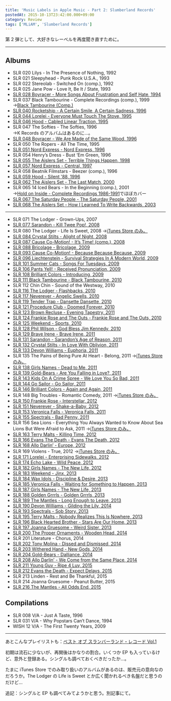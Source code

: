 ```yaml
---
title: 'Music Labels in Apple Music - Part 2: Slumberland Records'
postedAt: 2015-10-13T23:42:00.000+09:00
category: Review
tags: ['MLiAM', 'Slumberland Records']
---
```


第 2 弾として、大好きなレーベルを再度聞き直すために。

---

## Albums

- SLR 020 Lilys - In The Presence of Nothing, 1992
- SLR 021 Sleepyhead - Punk Rock U.S.A., 1993
- SLR 022 Stereolab - Switched On (comp.), 1992
- SLR 025 Jane Pow - Love It, Be It / State, 1993
- [SLR 028 Boyracer - More Songs About Frustration and Self Hate, 1994](https://itunes.apple.com/jp/album/more-songs-about-frustration/id275323181)
- SLR 037 Black Tambourine - Complete Recordings (comp.), 1999  
  →[Black Tambourine (Comp.)](https://itunes.apple.com/jp/album/black-tambourine/id587056442)
- [SLR 040 Rocketship - A Certain Smile, A Certain Sadness, 1996](https://itunes.apple.com/jp/album/certain-smile-certain-sadness/id999679826)
- [SLR 044 Lorelei - Everyone Must Touch The Stove, 1995](https://itunes.apple.com/jp/album/everyone-must-touch-the-stove/id587044265)
- [SLR 046 Hood - Cabled Linear Traction, 1995](https://itunes.apple.com/jp/album/cabled-linear-traction/id587045612)
- SLR 047 The Softies - The Softies, 1996  
  →K Records のアルバムはあるのに…。
- [SLR 048 Boyracer - We Are Made of the Same Wood, 1996](https://itunes.apple.com/jp/album/we-are-made-of-the-same-wood/id275323183)
- SLR 050 The Ropers - All The Time, 1995
- [SLR 051 Nord Express - Nord Express, 1996](https://itunes.apple.com/jp/album/nord-express-feat.-pam-berry/id587042533)
- SLR 054 Henry’s Dress - Bust ‘Em Green, 1996
- [SLR 055 The Aislers Set - Terrible Things Happen, 1998](https://itunes.apple.com/jp/album/terrible-things-happen/id408686752)
- [SLR 057 Nord Express - Central, 1997](https://itunes.apple.com/jp/album/central/id587044296)
- SLR 058 Beatnik Filmstars - Beezer (comp.), 1996
- [SLR 059 Hood - Silent '88, 1996](https://itunes.apple.com/jp/album/silent-88/id587044520)
- [SLR 062 The Aislers Set - The Last Match, 2000](https://itunes.apple.com/jp/album/the-last-match/id408691241)
- SLR 065 14 Iced Bears - In the Beginning (comp.), 2001  
  →[Hold on Inside - Complete Recordings 1986-1991](https://itunes.apple.com/jp/album/hold-on-inside-complete-recordings/id712743835)でほぼカバー
- [SLR 067 The Saturday People - The Saturday People, 2001](https://itunes.apple.com/jp/album/the-saturday-people/id587044521)
- [SLR 068 The Aislers Set - How I Learned To Write Backwards, 2003](https://itunes.apple.com/jp/album/how-i-learned-to-write-backwards/id918204724)

---

- SLR 071 The Lodger - Grown-Ups, 2007
- [SLR 077 Sarandon - Kill Twee Pop!, 2008](https://itunes.apple.com/jp/album/kill-twee-pop!/id587046568)
- SLR 080 The Lodger - Life Is Sweet, 2008 →[iTunes Store のみ。](https://itunes.apple.com/jp/album/life-is-sweet/id276446647)
- [SLR 084 Crystal Stilts - Alight of Night, 2008](https://itunes.apple.com/jp/album/alight-of-night/id302304437)
- [SLR 087 Cause Co-Motion! - It’s Time! (comp.), 2008](https://itunes.apple.com/jp/album/its-time-singles-eps-2005/id587047873)
- [SLR 088 Bricolage - Bricolage, 2009](https://itunes.apple.com/jp/album/briolage/id264173446)
- [SLR 093 Cause Co-Motion! - Because Because Because, 2009](https://itunes.apple.com/jp/album/because-because-because-ep/id587049219)
- [SLR 096 Liechtenstein - Survival Strategies In A Modern World, 2009](https://itunes.apple.com/jp/album/survival-strategies-in-modern/id312533580)
- [SLR 101 Summer Cats - Songs For Tuesdays, 2009](https://itunes.apple.com/jp/album/songs-for-tuesdays/id587050644)
- [SLR 106 Pants Yell! - Received Pronunciation, 2009](https://itunes.apple.com/jp/album/received-pronunciation/id587054240)
- [SLR 108 Brilliant Colors - Introducing, 2009](https://itunes.apple.com/jp/album/introducing/id587053700)
- [SLR 111 Black Tambourine - Black Tambourine, 2010](https://itunes.apple.com/jp/album/black-tambourine/id587056442)
- SLR 112 Chin Chin - Sound of the Westway, 2010
- [SLR 116 The Lodger - Flashbacks, 2010](https://itunes.apple.com/jp/album/flash-backs/id356139947)
- [SLR 117 Neverever - Angelic Swells, 2010](https://itunes.apple.com/jp/album/angelic-swells/id587056985)
- [SLR 119 Tender Trap - Dansette Dansette, 2010](https://itunes.apple.com/jp/album/dansette-dansette/id381169921)
- [SLR 121 Procedure Club - Doomed Forever, 2010](https://itunes.apple.com/jp/album/doomed-forever/id587059366)
- [SLR 123 Brown Recluse - Evening Tapestry, 2011](https://itunes.apple.com/jp/album/evening-tapestry/id587063168)
- [SLR 124 Frankie Rose and The Outs - Frankie Rose and The Outs, 2010](https://itunes.apple.com/jp/album/frankie-rose-and-the-outs/id587059714)
- [SLR 125 Weekend - Sports, 2010](https://itunes.apple.com/jp/album/sports/id587060924)
- [SLR 128 Phil Wilson - God Bless Jim Kennedy, 2010](https://itunes.apple.com/jp/album/god-bless-jim-kennedy/id587062468)
- [SLR 129 Brave Irene - Brave Irene, 2011](https://itunes.apple.com/jp/album/brave-irene/id587062870)
- [SLR 131 Sarandon - Sarandon’s Age of Reason, 2011](https://itunes.apple.com/jp/album/sarandons-age-of-reason/id587063465)
- [SLR 132 Crystal Stilts - In Love With Oblivion, 2011](https://itunes.apple.com/jp/album/in-love-with-oblivion/id587063252)  
  [SLR 133 Devon Williams - Euphoria, 2011](https://itunes.apple.com/jp/album/euphoria/id587065960)
- SLR 135 The Pains of Being Pure At Heart - Belong, 2011 →[iTunes Store のみ。](https://itunes.apple.com/jp/album/belong/id424827023)
- [SLR 138 Girls Names - Dead to Me, 2011](https://itunes.apple.com/jp/album/dead-to-me/id587063392)
- [SLR 139 Gold-Bears - Are You Falling in Love?, 2011](https://itunes.apple.com/jp/album/are-you-falling-in-love/id465303162)
- [SLR 143 Kids On A Crime Spree - We Love You So Bad, 2011](https://itunes.apple.com/jp/album/we-love-you-so-bad/id587064845)
- [SLR 144 Go Sailor - Go Sailor, 2011](https://itunes.apple.com/jp/album/go-sailor/id515832628)
- [SLR 146 Brilliant Colors - Again and Again, 2011](https://itunes.apple.com/jp/album/again-and-again/id587065042)
- SLR 148 Big Troubles - Romantic Comedy, 2011 →[iTunes Store のみ。](https://itunes.apple.com/jp/album/romantic-comedy/id461623374)
- [SLR 150 Frankie Rose - Interstellar, 2012](https://itunes.apple.com/jp/album/interstellar/id587076352)
- [SLR 151 Neverever - Shake-a-Baby, 2012](https://itunes.apple.com/jp/album/shake-a-baby-ep/id587074578)
- [SLR 153 Veronica Falls - Veronica Falls, 2011](https://itunes.apple.com/jp/album/veronica-falls/id671855239)
- [SLR 155 Spectrals - Bad Penny, 2011](https://itunes.apple.com/jp/album/bad-penny/id466339286)
- SLR 156 Sea Lions - Everything You Always Wanted to Know About Sea Lions But Were Afraid to Ask, 2011 →[iTunes Store のみ。](https://itunes.apple.com/jp/album/everything-you-always-wanted/id486794820)
- [SLR 163 Terry Malts - Killing Time, 2012](https://itunes.apple.com/jp/album/killing-time/id587076455)
- [SLR 166 Evans The Death - Evans The Death, 2012](https://itunes.apple.com/jp/album/evans-the-death/id515340770)
- [SLR 168 Allo Darlin’ - Europe, 2012](https://itunes.apple.com/jp/album/europe/id525321942)
- SLR 169 Violens - True, 2012 →[iTunes Store のみ。](https://itunes.apple.com/jp/album/true/id506582709)
- [SLR 171 Lorelei - Enterprising Sidewalks, 2012](https://itunes.apple.com/jp/album/enterprising-sidewalks/id587095280)
- [SLR 174 Echo Lake - Wild Peace, 2012](https://itunes.apple.com/jp/album/wild-peace/id526530877)
- [SLR 182 Girls Names - The New Life, 2012](https://itunes.apple.com/jp/album/the-new-life/id790475277)
- [SLR 183 Weekend - Jinx, 2013](https://itunes.apple.com/jp/album/jinx/id739784044)
- [SLR 184 Wax Idols - Discipline & Desire, 2013](https://itunes.apple.com/jp/album/discipline-desire/id624520674)
- [SLR 185 Veronica Falls - Waiting for Something to Happen, 2013](https://itunes.apple.com/jp/album/waiting-for-something-to-happen/id674610118)
- [SLR 187 Girls Names - The New Life, 2013](https://itunes.apple.com/jp/album/the-new-life/id582840781)
- [SLR 188 Golden Grrrls - Golden Grrrls, 2013](https://itunes.apple.com/jp/album/golden-grrrls/id599903891)
- [SLR 189 The Mantles - Long Enough to Leave, 2013](https://itunes.apple.com/jp/album/long-enough-to-leave/id618540238)
- [SLR 190 Devon Williams - Gilding the Lily, 2014](https://itunes.apple.com/jp/album/gilding-the-lily/id864218197)
- [SLR 193 Spectrals - Sob Story, 2013](https://itunes.apple.com/jp/album/sob-story/id638895615)
- [SLR 195 Terry Malts - Nobody Realizes This Is Nowhere, 2013](https://itunes.apple.com/jp/album/nobody-realizes-this-is-nowhere/id676765534)
- [SLR 196 Black Hearted Brother - Stars Are Our Home, 2013](https://itunes.apple.com/jp/album/stars-are-our-home/id699551247)
- [SLR 197 Joanna Gruesome - Weird Sister, 2013](https://itunes.apple.com/jp/album/weird-sister/id675855181)
- [SLR 200 The Proper Ornaments - Wooden Head, 2014](https://itunes.apple.com/jp/album/wooden-head/id879442289)
- SLR 201 Literature - Chorus, 2014
- [SLR 202 Tony Molina - Dissed and Dismissed, 2014](https://itunes.apple.com/jp/album/dissed-and-dismissed/id803478935)
- [SLR 203 Withered Hand - New Gods, 2014](https://itunes.apple.com/jp/album/new-gods/id808913952)
- [SLR 204 Gold-Bears - Dalliance, 2014](https://itunes.apple.com/jp/album/dalliance/id864218434)
- [SLR 208 Allo Darlin’ - We Come from the Same Place, 2014](https://itunes.apple.com/jp/album/we-come-from-the-same-place/id908654513)
- [SLR 211 Young Guv - Ripe 4 Luv, 2015](https://itunes.apple.com/jp/album/ripe-4-luv/id953637651)
- [SLR 212 Evans the Death - Expect Delays, 2015](https://itunes.apple.com/jp/album/expect-delays/id954166737)
- SLR 213 Linden - Rest and Be Thankful, 2015
- SLR 214 Joanna Gruesome - Peanut Butter, 2015
- [SLR 216 The Mantles - All Odds End, 2015](https://itunes.apple.com/jp/album/all-odds-end/id1003869576)

## Compilations

- SLR 008 V/A - Just A Taste, 1996
- SLR 031 V/A - Why Popstars Can’t Dance, 1994
- WISH 12 V/A - The First Twenty Years, 2009

---

あとこんなプレイリストも：[ベスト オブ スランバーランド・レコード Vol.1](https://itunes.apple.com/jp/playlist/besuto-obu-suranbarando-rekodo/idpl.a74a2d68c6b84a96aaa35149f531277c)

初期は流石に少ないが、再開後はかなりの割合。いくつか EP も入っているけど、意外と登録ある。シングルも調べておくべきだったか…。

たまに iTunes Store でのみ取り扱いのアルバムがあるのは、販売元の意向なのだろうか。The Lodger の Life is Sweet とか広く聞かれるべき名盤だと思うのだけど…

追記：シングルと EP も調べてみてようかと思う。別記事にて。

